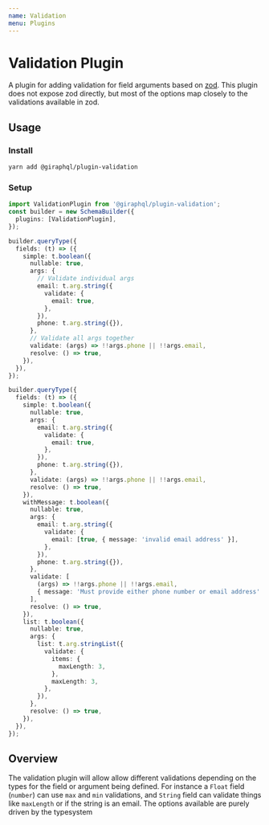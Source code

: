 ```yaml
---
name: Validation
menu: Plugins
---
```


# Validation Plugin

A plugin for adding validation for field arguments based on
[zod](https://github.com/colinhacks/zod). This plugin does not expose zod directly, but most of the
options map closely to the validations available in zod.

## Usage

### Install

```bash
yarn add @giraphql/plugin-validation
```

### Setup

```typescript
import ValidationPlugin from '@giraphql/plugin-validation';
const builder = new SchemaBuilder({
  plugins: [ValidationPlugin],
});

builder.queryType({
  fields: (t) => ({
    simple: t.boolean({
      nullable: true,
      args: {
        // Validate individual args
        email: t.arg.string({
          validate: {
            email: true,
          },
        }),
        phone: t.arg.string({}),
      },
      // Validate all args together
      validate: (args) => !!args.phone || !!args.email,
      resolve: () => true,
    }),
  }),
});
```

```typescript
builder.queryType({
  fields: (t) => ({
    simple: t.boolean({
      nullable: true,
      args: {
        email: t.arg.string({
          validate: {
            email: true,
          },
        }),
        phone: t.arg.string({}),
      },
      validate: (args) => !!args.phone || !!args.email,
      resolve: () => true,
    }),
    withMessage: t.boolean({
      nullable: true,
      args: {
        email: t.arg.string({
          validate: {
            email: [true, { message: 'invalid email address' }],
          },
        }),
        phone: t.arg.string({}),
      },
      validate: [
        (args) => !!args.phone || !!args.email,
        { message: 'Must provide either phone number or email address' },
      ],
      resolve: () => true,
    }),
    list: t.boolean({
      nullable: true,
      args: {
        list: t.arg.stringList({
          validate: {
            items: {
              maxLength: 3,
            },
            maxLength: 3,
          },
        }),
      },
      resolve: () => true,
    }),
  }),
});
```

## Overview

The validation plugin will allow allow different validations depending on the types for the field or
argument being defined. For instance a `Float` field (`number`) can use `max` and `min` validations,
and `String` field can validate things like `maxLength` or if the string is an email. The options
available are purely driven by the typesystem
